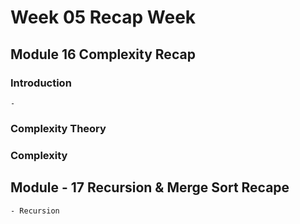 # Week 05 Recap Week
## Module 16 Complexity Recap

### Introduction

    -

### Complexity Theory


### Complexity


##  Module - 17 Recursion & Merge Sort Recape
    - Recursion




